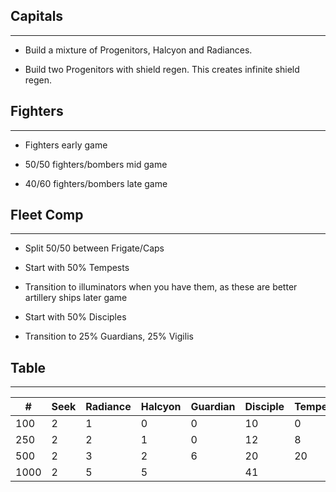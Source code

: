 ## Capitals
---
* Build a mixture of Progenitors, Halcyon and Radiances. 

* Build two Progenitors with shield regen.  This creates infinite shield regen.

## Fighters
---
* Fighters early game 

* 50/50 fighters/bombers mid game 

* 40/60 fighters/bombers late game

## Fleet Comp
---
* Split 50/50 between Frigate/Caps

* Start with 50% Tempests

* Transition to illuminators when you have them, as these are better artillery ships later game

* Start with 50% Disciples

* Transition to 25% Guardians, 25% Vigilis

## Table
---

| #    | Seek | Radiance | Halcyon | Guardian | Disciple | Tempest | Sentinel | Illuminator |
| ---- | ---- | -------- | ------- | -------- | -------- | ------- | -------- | ----------- |
| 100  | 2    | 1        | 0       | 0        | 10       | 0       | 0        | 0           |
| 250  | 2    | 2        | 1       | 0        | 12       | 8       | 0        | 0           |
| 500  | 2    | 3        | 2       | 6        | 20       | 20      | 0        | 0           |
| 1000 | 2    | 5        | 5       |          | 41       |         |          |             |
